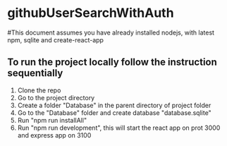 # githubUserSearchWithAuth

#This document assumes you have already installed nodejs, with latest npm, sqlite and create-react-app

## To run the project locally follow the instruction sequentially
  1. Clone the repo
  2. Go to the project directory
  3. Create a folder "Database" in the parent directory of project folder
  4. Go to the "Database" folder and create database "database.sqlite"
  5. Run "npm run installAll"
  6. Run "npm run development", this will start the react app on prot 3000 and express app on 3100
